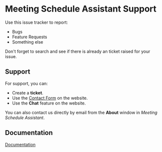 
# Meeting Schedule Assistant Support

Use this issue tracker to report:

* Bugs
* Feature Requests
* Something else

Don't forget to search and see if there is already an ticket raised for your issue.




## Support

For support, you can:

* Create a **ticket**.
* Use the [Contact Form](https://www.publictalksoftware.co.uk/contact-form/) on the website.
* Use the **Chat** feature on the website.

You can also contact us directly by email from the **About** window in *Meeting Schedule Assistant*.


## Documentation

[Documentation](https://help-msa.publictalksoftware.co.uk/msa-overview.html)

